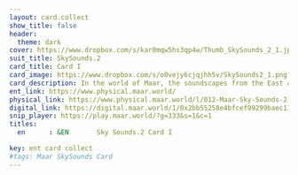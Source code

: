 ```yaml
---
layout: card.collect
show_title: false
header:
  theme: dark
cover: https://www.dropbox.com/s/kar0mqw5hs3qp4w/Thumb_SkySounds_2_1.jpg?raw=1
suit_title: SkySounds.2
card_title: Card I
card_image: https://www.dropbox.com/s/o0vejy6cjqjhh5v/SkySounds2_1.png?raw=1
card_description: In the world of Maar, the soundscapes from the East are a reflection of the diverse cultures and traditions that have shaped the land. From the soothing melodies of the rivers to the rhythmic beats of the drums, the sounds of the East are a testament to the rich history and heritage of this region. However, as the land has changed and developed, so too have the soundscapes. The once harmonious melodies have been replaced by the hum of machinery and the drone of traffic, a reminder of the impact of modernization on the natural world. They work to preserve traditional soundscapes and incorporate them into their modern lives, creating a unique blend of the old and the new, and a reminder of the importance of integration.
ent_link: https://www.physical.maar.world/
physical_link: https://www.physical.maar.world/l/012-Maar-Sky-Sounds-2-Card-I
digital_link: https://digital.maar.world/1/0x2bb55258e4bfcef99299baec1188b80a75fa2d48/12
snip_player: https://play.maar.world/?g=333&s=1&c=1
titles:
  en      : &EN       Sky Sounds.2 Card I

key: ent card collect
#tags: Maar SkySounds Card
---
```

